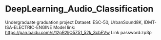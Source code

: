# DeepLearning_Audio_Classification
Undergraduate graduation project
Dataset: ESC-50, UrbanSound8K, IDMT-ISA-ELECTRIC-ENGINE
Model link: https://pan.baidu.com/s/12pR2ljO5Z51_52k_3cbEVw
Link password:zp3p
